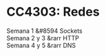 # CC4303: Redes
Semana 1 &#8594 Sockets <br />
Semana 2 y 3 &rarr HTTP <br />
Semana 4 y 5 &rarr DNS <br />
